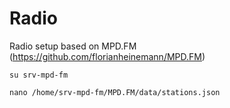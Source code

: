 # Radio
Radio setup based on MPD.FM (https://github.com/florianheinemann/MPD.FM)

```
su srv-mpd-fm

nano /home/srv-mpd-fm/MPD.FM/data/stations.json
```
